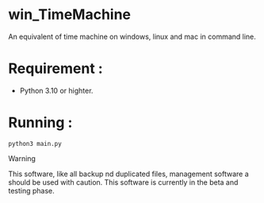# win_TimeMachine
An equivalent of time machine on windows, linux and mac in command line.

# Requirement : 
- Python 3.10 or highter.

# Running : 
```
python3 main.py
```

> [!WARNING]
> This software, like all backup nd duplicated files, management software a should be used with caution. This software is currently in the beta and testing phase.
